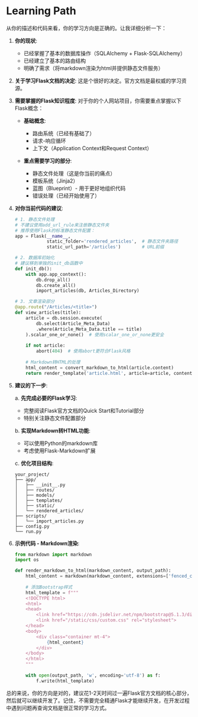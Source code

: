 # Learning Path

从你的描述和代码来看，你的学习方向是正确的。让我详细分析一下：

1. **你的现状**:
   - 已经掌握了基本的数据库操作（SQLAlchemy + Flask-SQLAlchemy）
   - 已经建立了基本的路由结构
   - 明确了需求（将markdown渲染为html并提供静态文件服务）

2. **关于学习Flask文档的决定**:
   这是个很好的决定。官方文档是最权威的学习资源。

3. **需要掌握的Flask知识程度**:
对于你的个人网站项目，你需要重点掌握以下Flask概念：

   - **基础概念**:
     - 路由系统（已经有基础了）
     - 请求-响应循环
     - 上下文（Application Context和Request Context）

   - **重点需要学习的部分**:
     - 静态文件处理（这是你当前的痛点）
     - 模板系统（Jinja2）
     - 蓝图（Blueprint）- 用于更好地组织代码
     - 错误处理（已经开始使用了）

4. **对你当前代码的建议**:
   ```python
   # 1. 静态文件处理
   # 不建议使用add_url_rule来注册静态文件夹
   # 推荐使用Flask的标准静态文件配置：
   app = Flask(__name__, 
               static_folder='rendered_articles',  # 静态文件夹路径
               static_url_path='/articles')        # URL前缀
   
   # 2. 数据库初始化
   # 建议移到单独的init_db函数中
   def init_db():
       with app.app_context():
           db.drop_all()
           db.create_all()
           import_articles(db, Articles_Directory)
   
   # 3. 文章渲染部分
   @app.route("/Articles/<title>")
   def view_articles(title):
       article = db.session.execute(
           db.select(Article_Meta_Data)
           .where(Article_Meta_Data.title == title)
       ).scalar_one_or_none()  # 使用scalar_one_or_none更安全
       
       if not article:
           abort(404)  # 使用abort更符合Flask风格
           
       # Markdown转HTML的处理
       html_content = convert_markdown_to_html(article.content)
       return render_template('article.html', article=article, content=html_content)
   ```

5. **建议的下一步**:

   a. **先完成必要的Flask学习**:
      - 完整阅读Flask官方文档的Quick Start和Tutorial部分
      - 特别关注静态文件配置部分

   b. **实现Markdown转HTML功能**:
      - 可以使用Python的markdown库
      - 考虑使用Flask-Markdown扩展

   c. **优化项目结构**:
      ```
      your_project/
      ├── app/
      │   ├── __init__.py
      │   ├── routes/
      │   ├── models/
      │   ├── templates/
      │   ├── static/
      │   └── rendered_articles/
      ├── scripts/
      │   └── import_articles.py
      ├── config.py
      └── run.py
      ```

6. **示例代码 - Markdown渲染**:
   ```python
   from markdown import markdown
   import os
   
   def render_markdown_to_html(markdown_content, output_path):
       html_content = markdown(markdown_content, extensions=['fenced_code', 'tables'])
       
       # 添加Bootstrap样式
       html_template = f"""
       <!DOCTYPE html>
       <html>
       <head>
           <link href="https://cdn.jsdelivr.net/npm/bootstrap@5.1.3/dist/css/bootstrap.min.css" rel="stylesheet">
           <link href="/static/css/custom.css" rel="stylesheet">
       </head>
       <body>
           <div class="container mt-4">
               {html_content}
           </div>
       </body>
       </html>
       """
       
       with open(output_path, 'w', encoding='utf-8') as f:
           f.write(html_template)
   ```

总的来说，你的方向是对的，建议花1-2天时间过一遍Flask官方文档的核心部分，然后就可以继续开发了。记住，不需要完全精通Flask才能继续开发，在开发过程中遇到问题再查询文档是很正常的学习方式。